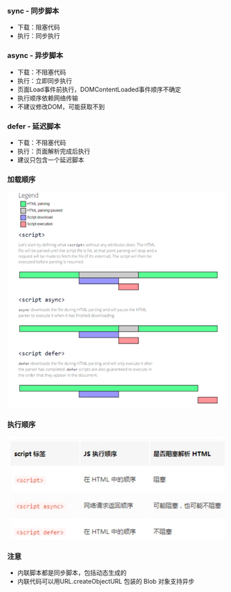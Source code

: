 ### sync - 同步脚本
- 下载：阻塞代码
- 执行：同步执行

### async - 异步脚本
- 下载：不阻塞代码
- 执行：立即同步执行
- 页面Load事件前执行，DOMContentLoaded事件顺序不确定
- 执行顺序依赖网络传输
- 不建议修改DOM，可能获取不到

### defer - 延迟脚本
- 下载：不阻塞代码
- 执行：页面解析完成后执行
- 建议只包含一个延迟脚本


### 加载顺序
![img.png](imgs/img.png)

### 执行顺序
![dx-20230104@2x.png](imgs/img_1.png)

### 注意
- 内联脚本都是同步脚本，包括动态生成的
- 内联代码可以用URL.createObjectURL 包装的 Blob 对象支持异步